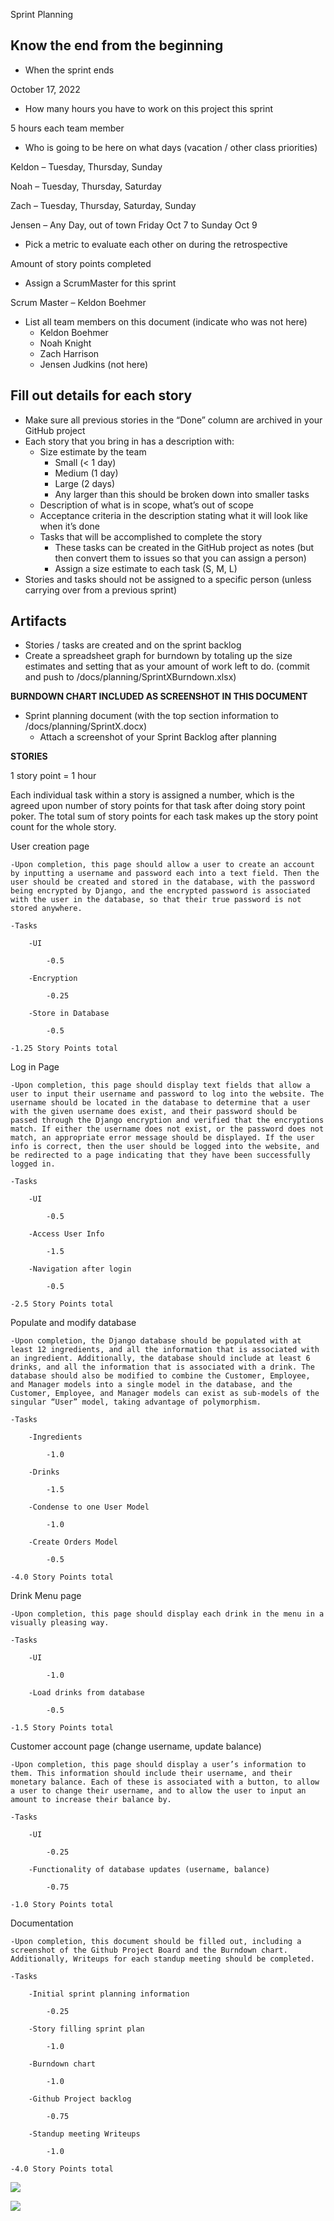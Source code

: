 ﻿Sprint Planning 
## Know the end from the beginning
- When the sprint ends

October 17, 2022

- How many hours you have to work on this project this sprint

5 hours each team member

- Who is going to be here on what days (vacation / other class priorities)

Keldon – Tuesday, Thursday, Sunday

Noah – Tuesday, Thursday, Saturday

Zach – Tuesday, Thursday, Saturday, Sunday

Jensen – Any Day, out of town Friday Oct 7 to Sunday Oct 9

- Pick a metric to evaluate each other on during the retrospective

Amount of story points completed

- Assign a ScrumMaster for this sprint

Scrum Master – Keldon Boehmer

- List all team members on this document (indicate who was not here)
  - Keldon Boehmer
  - Noah Knight
  - Zach Harrison
  - Jensen Judkins (not here)
## Fill out details for each story
- Make sure all previous stories in the “Done” column are archived in your GitHub project
- Each story that you bring in has a description with:
  - Size estimate by the team
    - Small (< 1 day)
    - Medium (1 day)
    - Large (2 days)
    - Any larger than this should be broken down into smaller tasks
  - Description of what is in scope, what’s out of scope
  - Acceptance criteria in the description stating what it will look like when it’s done
  - Tasks that will be accomplished to complete the story
    - These tasks can be created in the GitHub project as notes (but then convert them to issues so that you can assign a person)
    - Assign a size estimate to each task (S, M, L)
- Stories and tasks should not be assigned to a specific person (unless carrying over from a previous sprint)
## Artifacts
- Stories / tasks are created and on the sprint backlog
- Create a spreadsheet graph for burndown by totaling up the size estimates and setting that as your amount of work left to do. (commit and push to /docs/planning/SprintXBurndown.xlsx)

**BURNDOWN CHART INCLUDED AS SCREENSHOT IN THIS DOCUMENT**

- Sprint planning document (with the top section information to /docs/planning/SprintX.docx)
  - Attach a screenshot of your Sprint Backlog after planning

**STORIES**

1 story point = 1 hour

Each individual task within a story is assigned a number, which is the agreed upon number of story points for that task after doing story point poker. The total sum of story points for each task makes up the story point count for the whole story.

User creation page

    -Upon completion, this page should allow a user to create an account by inputting a username and password each into a text field. Then the user should be created and stored in the database, with the password being encrypted by Django, and the encrypted password is associated with the user in the database, so that their true password is not stored anywhere.

    -Tasks

        -UI

            -0.5

        -Encryption

            -0.25

        -Store in Database

            -0.5

    -1.25 Story Points total







Log in Page

    -Upon completion, this page should display text fields that allow a user to input their username and password to log into the website. The username should be located in the database to determine that a user with the given username does exist, and their password should be passed through the Django encryption and verified that the encryptions match. If either the username does not exist, or the password does not match, an appropriate error message should be displayed. If the user info is correct, then the user should be logged into the website, and be redirected to a page indicating that they have been successfully logged in.	

    -Tasks

        -UI

            -0.5

        -Access User Info

            -1.5

        -Navigation after login

            -0.5

    -2.5 Story Points total















Populate and modify database

    -Upon completion, the Django database should be populated with at least 12 ingredients, and all the information that is associated with an ingredient. Additionally, the database should include at least 6 drinks, and all the information that is associated with a drink. The database should also be modified to combine the Customer, Employee, and Manager models into a single model in the database, and the Customer, Employee, and Manager models can exist as sub-models of the singular “User” model, taking advantage of polymorphism.

    -Tasks

        -Ingredients

            -1.0

        -Drinks

            -1.5

        -Condense to one User Model

            -1.0

        -Create Orders Model

            -0.5

    -4.0 Story Points total

Drink Menu page

    -Upon completion, this page should display each drink in the menu in a visually pleasing way.

    -Tasks

        -UI

            -1.0

        -Load drinks from database

            -0.5

    -1.5 Story Points total




Customer account page (change username, update balance)

    -Upon completion, this page should display a user’s information to them. This information should include their username, and their monetary balance. Each of these is associated with a button, to allow a user to change their username, and to allow the user to input an amount to increase their balance by.

    -Tasks

        -UI

            -0.25

        -Functionality of database updates (username, balance)

            -0.75

    -1.0 Story Points total


Documentation

    -Upon completion, this document should be filled out, including a screenshot of the Github Project Board and the Burndown chart. Additionally, Writeups for each standup meeting should be completed.

    -Tasks

        -Initial sprint planning information

            -0.25

        -Story filling sprint plan

            -1.0

        -Burndown chart

            -1.0

        -Github Project backlog

            -0.75

        -Standup meeting Writeups

            -1.0

    -4.0 Story Points total

![](Aspose.Words.df2394de-bed5-4d04-ab55-b31b3f6a0206.001.png)

![](Aspose.Words.df2394de-bed5-4d04-ab55-b31b3f6a0206.002.jpeg)
